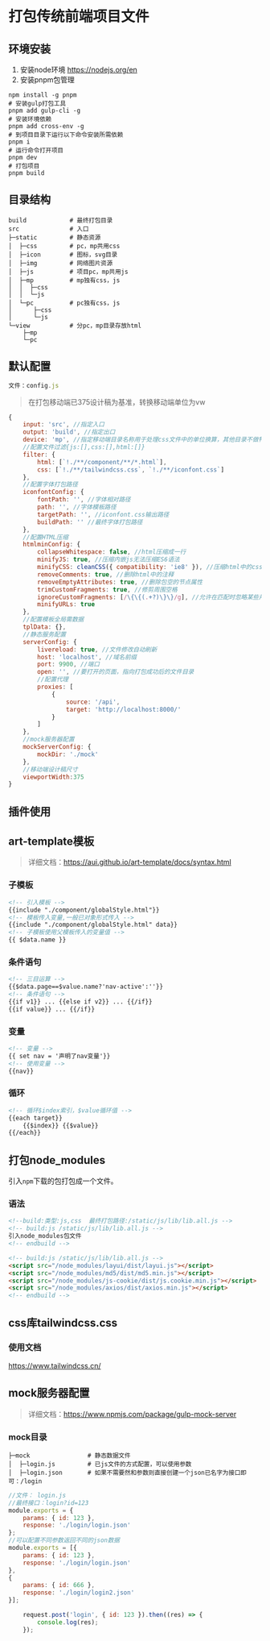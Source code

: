 # 打包传统前端项目文件

## 环境安装

1. 安装node环境
<https://nodejs.org/en>
2. 安装pnpm包管理

```shell
npm install -g pnpm
# 安装gulp打包工具
pnpm add gulp-cli -g
# 安装环境依赖
pnpm add cross-env -g
# 到项目目录下运行以下命令安装所需依赖
pnpm i
# 运行命令打开项目
pnpm dev
# 打包项目
pnpm build
```

## 目录结构

```shell
build            # 最终打包目录 
src              # 入口
├─static         # 静态资源
│  ├─css         # pc，mp共用css
│  ├─icon        # 图标，svg目录
│  ├─img         # 网络图片资源
│  ├─js          # 项目pc，mp共用js
│  ├─mp          # mp独有css，js
│  │  ├─css
│  │  └─js
│  └─pc          # pc独有css，js
│      ├─css   
│      └─js
└─view           # 分pc，mp目录存放html
    ├─mp
    └─pc
```

## 默认配置

```javascript
文件：config.js
```

> 在打包移动端已375设计稿为基准，转换移动端单位为vw

```js
{
    input: 'src', //指定入口
    output: 'build', //指定出口
    device: 'mp', //指定移动端目录名称用于处理css文件中的单位换算，其他目录不做特殊处理。
    //配置文件过滤{js:[],css:[],html:[]}
    filter: {
        html: [`!./**/component/**/*.html`],
        css: [`!./**/tailwindcss.css`, `!./**/iconfont.css`]
    },
    //配置字体打包路径
    iconfontConfig: {
        fontPath: '', //字体相对路径
        path: '', //字体模板路径
        targetPath: '', //iconfont.css输出路径
        buildPath: '' //最终字体打包路径
    },
    //配置HTML压缩
    htmlminConfig: {
        collapseWhitespace: false, //html压缩成一行
        minifyJS: true, //压缩内嵌js无法压缩ES6语法
        minifyCSS: cleanCSS({ compatibility: 'ie8' }), //压缩html中的css
        removeComments: true, //删除html中的注释
        removeEmptyAttributes: true, //删除包空的节点属性
        trimCustomFragments: true, //修剪周围空格
        ignoreCustomFragments: [/\{\{(.+?)\}\}/g], //允许在匹配时忽略某些片段的正则表达式数组（例如<?php ... ?>、{{ ... }}等）
        minifyURLs: true
    },
    //配置模板全局需数据
    tplData: {}, 
    //静态服务配置
    serverConfig: {
        livereload: true, //文件修改自动刷新
        host: 'localhost', //域名前缀
        port: 9900, //端口
        open: '', //要打开的页面，指向打包成功后的文件目录
        //配置代理
        proxies: [  
            {
                source: '/api',
                target: 'http://localhost:8000/'
            }
        ]
    },
    //mock服务器配置
    mockServerConfig: {
        mockDir: './mock'
    },
    //移动端设计稿尺寸
    viewportWidth:375
}
```

## 插件使用

## art-template模板

> 详细文档：<https://aui.github.io/art-template/docs/syntax.html>

### 子模板

```html
<!-- 引入模板 -->
{{include "./component/globalStyle.html"}}
<!-- 模板传入变量,一般已对象形式传入 -->
{{include "./component/globalStyle.html" data}}
<!-- 子模板使用父模板传入的变量值 -->
{{ $data.name }}
```

### 条件语句

```html
<!-- 三目运算 -->
{{$data.page==$value.name?'nav-active':''}}
<!-- 条件语句 -->
{{if v1}} ... {{else if v2}} ... {{/if}}
{{if value}} ... {{/if}}
```

### 变量

``` html
<!-- 变量 -->
{{ set nav = '声明了nav变量'}}
<!-- 使用变量 -->
{{nav}}
```

### 循环

```html
<!-- 循环$index索引，$value循环值 -->
{{each target}}
    {{$index}} {{$value}}
{{/each}}
```

## 打包node_modules

引入`npm`下载的包打包成一个文件。

### 语法

```html
<!--build:类型:js,css  最终打包路径:/static/js/lib/lib.all.js -->
<!-- build:js /static/js/lib/lib.all.js -->
引入node_modules包文件
<!-- endbuild -->
```

```html
<!-- build:js /static/js/lib/lib.all.js -->
<script src="/node_modules/layui/dist/layui.js"></script>
<script src="/node_modules/md5/dist/md5.min.js"></script>
<script src="/node_modules/js-cookie/dist/js.cookie.min.js"></script>
<script src="/node_modules/axios/dist/axios.min.js"></script>
<!-- endbuild -->
```

## css库tailwindcss.css

### 使用文档

<https://www.tailwindcss.cn/>

## mock服务器配置

>详细文档：<https://www.npmjs.com/package/gulp-mock-server>

### mock目录

```shell
├─mock                # 静态数据文件
│  ├─login.js         # 已js文件的方式配置，可以使用参数
│  ├─login.json       # 如果不需要然和参数则直接创建一个json已名字为接口即可：/login
```

```javascript
//文件： login.js
//最终接口：login?id=123
module.exports = {
    params: { id: 123 },
    response: './login/login.json'
};
//可以配置不同参数返回不同的json数据
module.exports = [{
    params: { id: 123 },
    response: './login/login.json'
},
{
    params: { id: 666 },
    response: './login/login2.json'
}];
```

```javascript
    request.post('login', { id: 123 }).then((res) => {
        console.log(res);
    });
```
